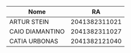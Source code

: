 |Nome|RA|
|---|---|
|ARTUR STEIN     |2041382311021|
|CAIO DIAMANTINO |2041382311027|
|CATIA URBONAS   |2041382121040|